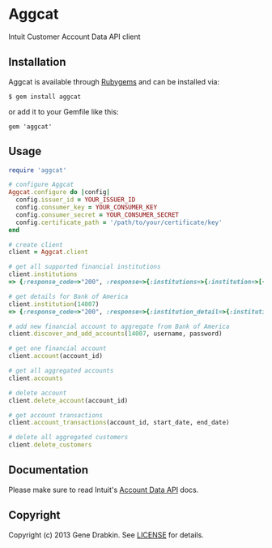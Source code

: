 # Aggcat

  Intuit Customer Account Data API client

## Installation

Aggcat is available through [Rubygems](http://rubygems.org/gems/aggcat) and can be installed via:

```
$ gem install aggcat
```

or add it to your Gemfile like this:

```
gem 'aggcat'
```

## Usage

```ruby
require 'aggcat'

# configure Aggcat
Aggcat.configure do |config|
  config.issuer_id = YOUR_ISSUER_ID
  config.consumer_key = YOUR_CONSUMER_KEY
  config.consumer_secret = YOUR_CONSUMER_SECRET
  config.certificate_path = '/path/to/your/certificate/key'
end

# create client
client = Aggcat.client

# get all supported financial institutions
client.institutions
=> {:response_code=>"200", :response=>{:institutions=>{:institution=>[{:institution_id=>"8860", :institution_name=>"Carolina Foothills FCU Credit Card", :home_url=>"http://www.cffcu.org/index.html", :phone_number=>"1-864-585-6838", :virtual=>false},

# get details for Bank of America
client.institution(14007)
=> {:response_code=>"200", :response=>{:institution_detail=>{:institution_id=>"14007", :institution_name=>"Bank of America", :home_url=>"https://www.bankofamerica.com/", :phone_number=>"1-800-792-0808", :address=>{:address1=>"307 S. MAIN", :city=>"Charlotte", :state=>"NC", :postal_code=>"28255", :country=>"USA"}, :email_address=>"https://www.bankofamerica.com/contact/", :special_text=>"Please enter your Bank of America Online ID and Passcode required for login.", :currency_code=>"USD", :keys=>{:key=>[{:name=>"TAX_AGGR_ENABLED", :val=>"FALSE", :status=>"Active", :display_flag=>false, :display_order=>"20", :mask=>false}, {:name=>"passcode", :status=>"Active", :value_length_max=>"20", :display_flag=>true, :display_order=>"2", :mask=>true, :description=>"Passcode"}, {:name=>"onlineID", :status=>"Active", :value_length_max=>"32", :display_flag=>true, :display_order=>"1", :mask=>false, :description=>"Online ID"}]}}}}

# add new financial account to aggregate from Bank of America
client.discover_and_add_accounts(14007, username, password)

# get one financial account
client.account(account_id)

# get all aggregated accounts
client.accounts

# delete account
client.delete_account(account_id)

# get account transactions
client.account_transactions(account_id, start_date, end_date)

# delete all aggregated customers
client.delete_customers

```

## Documentation

Please make sure to read Intuit's [Account Data API](http://docs.developer.intuit.com/0020_Aggregation_Categorization_Apps/AggCat_API/0020_API_Documentation) docs.

## Copyright
Copyright (c) 2013 Gene Drabkin.
See [LICENSE][] for details.

[license]: LICENSE.md
